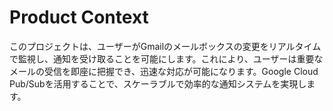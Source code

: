 # Product Context

このプロジェクトは、ユーザーがGmailのメールボックスの変更をリアルタイムで監視し、通知を受け取ることを可能にします。これにより、ユーザーは重要なメールの受信を即座に把握でき、迅速な対応が可能になります。Google Cloud Pub/Subを活用することで、スケーラブルで効率的な通知システムを実現します。

